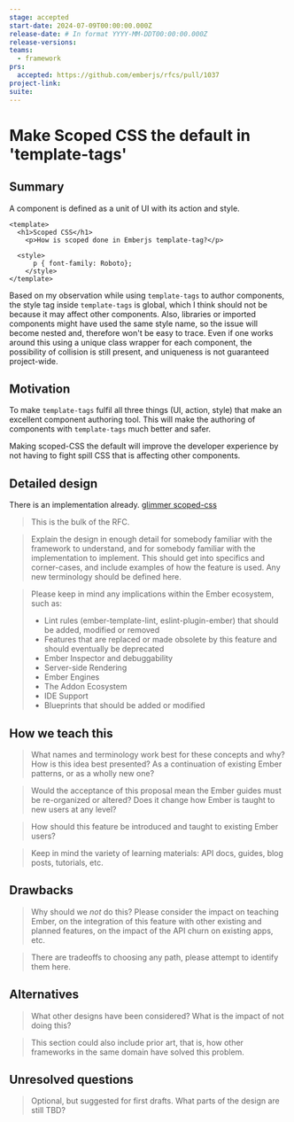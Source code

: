 ```yaml
---
stage: accepted
start-date: 2024-07-09T00:00:00.000Z
release-date: # In format YYYY-MM-DDT00:00:00.000Z
release-versions:
teams:
  - framework
prs:
  accepted: https://github.com/emberjs/rfcs/pull/1037
project-link:
suite: 
---
```


# Make Scoped CSS the default in 'template-tags'

## Summary

A component is defined as a unit of UI with its action and style. 

```gjs
<template>
  <h1>Scoped CSS</h1>
    <p>How is scoped done in Emberjs template-tag?</p>

  <style>
      p { font-family: Roboto};
    </style>
</template>
```
Based on my observation while using `template-tags` to author
components, the style tag inside `template-tags` is global, which I think
should not be because it may affect other components. Also, libraries or
imported components might have used the same style name, so the issue will become nested
and, therefore won't be easy to trace. Even if one works around this using a
unique class wrapper for each component, the possibility of collision is still
present, and uniqueness is not guaranteed project-wide.


## Motivation

To make `template-tags` fulfil all three things (UI, action, style) that
make an excellent component authoring tool. This will make the authoring of
components with `template-tags` much better and safer.

Making scoped-CSS the default will improve the developer experience by not having
to fight spill CSS that is affecting other components.


## Detailed design

There is an implementation already.  [glimmer scoped-css](https://github.com/cardstack/glimmer-scoped-css)

> This is the bulk of the RFC.

> Explain the design in enough detail for somebody
familiar with the framework to understand, and for somebody familiar with the
implementation to implement. This should get into specifics and corner-cases,
and include examples of how the feature is used. Any new terminology should be
defined here. 

> Please keep in mind any implications within the Ember ecosystem, such as:
> - Lint rules (ember-template-lint, eslint-plugin-ember) that should be added, modified or removed
> - Features that are replaced or made obsolete by this feature and should eventually be deprecated
> - Ember Inspector and debuggability
> - Server-side Rendering
> - Ember Engines
> - The Addon Ecosystem
> - IDE Support
> - Blueprints that should be added or modified

## How we teach this

> What names and terminology work best for these concepts and why? How is this
idea best presented? As a continuation of existing Ember patterns, or as a
wholly new one?

> Would the acceptance of this proposal mean the Ember guides must be
re-organized or altered? Does it change how Ember is taught to new users
at any level?

> How should this feature be introduced and taught to existing Ember
users?

> Keep in mind the variety of learning materials: API docs, guides, blog posts, tutorials, etc.

## Drawbacks

> Why should we *not* do this? Please consider the impact on teaching Ember,
on the integration of this feature with other existing and planned features,
on the impact of the API churn on existing apps, etc.

> There are tradeoffs to choosing any path, please attempt to identify them here.

## Alternatives

> What other designs have been considered? What is the impact of not doing this?

> This section could also include prior art, that is, how other frameworks in the same domain have solved this problem.

## Unresolved questions

> Optional, but suggested for first drafts. What parts of the design are still
TBD?
